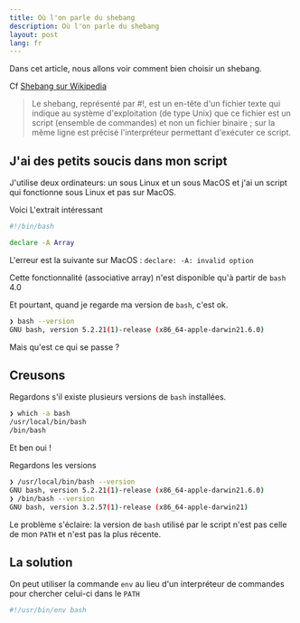 ```yaml
---
title: Où l'on parle du shebang
description: Où l'on parle du shebang
layout: post
lang: fr
---
```

Dans cet article, nous allons voir comment bien choisir un shebang.

Cf [Shebang sur Wikipedia](https://fr.wikipedia.org/wiki/Shebang)

> Le shebang, représenté par #!, est un en-tête d'un fichier texte qui indique au système d'exploitation (de type Unix) que ce fichier est un script (ensemble de commandes) et non un fichier binaire ; sur la même ligne est précisé l'interpréteur permettant d'exécuter ce script. 

## J'ai des petits soucis dans mon script

J'utilise deux ordinateurs: un sous Linux et un sous MacOS et j'ai un script qui fonctionne sous Linux et pas sur MacOS.

Voici L'extrait intéressant

```sh
#!/bin/bash

declare -A Array
```

L'erreur est la suivante sur MacOS : `declare: -A: invalid option`

Cette fonctionnalité (associative array) n'est disponible qu'à partir de `bash` 4.0

Et pourtant, quand je regarde ma version de `bash`, c'est ok.

```sh
❯ bash --version
GNU bash, version 5.2.21(1)-release (x86_64-apple-darwin21.6.0)
```

Mais qu'est ce qui se passe ?

## Creusons

Regardons s'il existe plusieurs versions de `bash` installées.

```sh
❯ which -a bash
/usr/local/bin/bash
/bin/bash
```

Et ben oui !

Regardons les versions

```sh
❯ /usr/local/bin/bash --version
GNU bash, version 5.2.21(1)-release (x86_64-apple-darwin21.6.0)
❯ /bin/bash --version
GNU bash, version 3.2.57(1)-release (x86_64-apple-darwin21)
```

Le problème s'éclaire: la version de `bash` utilisé par le script n'est pas celle
de mon `PATH` et n'est pas la plus récente.

## La solution

On peut utiliser la commande `env` au lieu d'un interpréteur de commandes pour chercher celui-ci dans le `PATH`


```sh
#!/usr/bin/env bash
```
